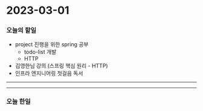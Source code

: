 2023-03-01
==========

### 오늘의 할일
* project 진행을 위한 spring 공부
    * todo-list 개발
    * HTTP
* 김영한님 강의 (스프링 핵심 원리 - HTTP)
* 인프라 엔지니어링 첫걸음 독서
<hr/>
<hr/>

### 오늘 한일
